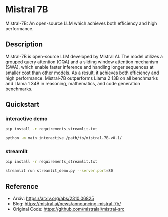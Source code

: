 # Mistral 7B

Mistral-7B: An open-source LLM which achieves both efficiency and high performance.

## Description

Mistral-7B is open-source LLM developed by Mistral AI. The model utilizes a grouped query attention (GQA) and a sliding window attention mechanism (SWA), which enable faster inference and handling longer sequences at smaller cost than other models. As a result, it achieves both efficiency and high performance. Mistral-7B outperforms Llama 2 13B on all benchmarks and Llama 1 34B in reasoning, mathematics, and code generation benchmarks.

## Quickstart

### interactive demo

```sh
pip install -r requirements_streamlit.txt

python -m main interactive /path/to/mistral-7B-v0.1/
```

### streamlit 

```sh
pip install -r requirements_streamlit.txt

streamlit run streamlit_demo.py --server.port=80
```

## Reference

- Arxiv: <https://arxiv.org/abs/2310.06825>
- Blog: <https://mistral.ai/news/announcing-mistral-7b/>
- Original Code: <https://github.com/mistralai/mistral-src>
